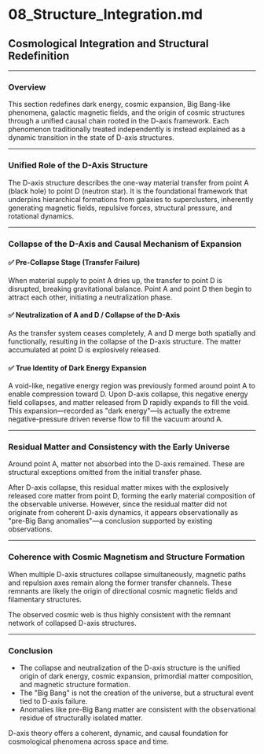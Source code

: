 
# 08_Structure_Integration.md

## Cosmological Integration and Structural Redefinition

---

### Overview

This section redefines dark energy, cosmic expansion, Big Bang-like phenomena, galactic magnetic fields, and the origin of cosmic structures through a unified causal chain rooted in the D-axis framework. Each phenomenon traditionally treated independently is instead explained as a dynamic transition in the state of D-axis structures.

---

### Unified Role of the D-Axis Structure

The D-axis structure describes the one-way material transfer from point A (black hole) to point D (neutron star). It is the foundational framework that underpins hierarchical formations from galaxies to superclusters, inherently generating magnetic fields, repulsive forces, structural pressure, and rotational dynamics.

---

### Collapse of the D-Axis and Causal Mechanism of Expansion

#### ✅ Pre-Collapse Stage (Transfer Failure)

When material supply to point A dries up, the transfer to point D is disrupted, breaking gravitational balance. Point A and point D then begin to attract each other, initiating a neutralization phase.

#### ✅ Neutralization of A and D / Collapse of the D-Axis

As the transfer system ceases completely, A and D merge both spatially and functionally, resulting in the collapse of the D-axis structure. The matter accumulated at point D is explosively released.

#### ✅ True Identity of Dark Energy Expansion

A void-like, negative energy region was previously formed around point A to enable compression toward D. Upon D-axis collapse, this negative energy field collapses, and matter released from D rapidly expands to fill the void. This expansion—recorded as "dark energy"—is actually the extreme negative-pressure driven reverse flow to fill the vacuum around A.

---

### Residual Matter and Consistency with the Early Universe

Around point A, matter not absorbed into the D-axis remained. These are structural exceptions omitted from the initial transfer phase.

After D-axis collapse, this residual matter mixes with the explosively released core matter from point D, forming the early material composition of the observable universe. However, since the residual matter did not originate from coherent D-axis dynamics, it appears observationally as "pre-Big Bang anomalies"—a conclusion supported by existing observations.

---

### Coherence with Cosmic Magnetism and Structure Formation

When multiple D-axis structures collapse simultaneously, magnetic paths and repulsion axes remain along the former transfer channels. These remnants are likely the origin of directional cosmic magnetic fields and filamentary structures.

The observed cosmic web is thus highly consistent with the remnant network of collapsed D-axis structures.

---

### Conclusion

- The collapse and neutralization of the D-axis structure is the unified origin of dark energy, cosmic expansion, primordial matter composition, and magnetic structure formation.
- The "Big Bang" is not the creation of the universe, but a structural event tied to D-axis failure.
- Anomalies like pre-Big Bang matter are consistent with the observational residue of structurally isolated matter.

D-axis theory offers a coherent, dynamic, and causal foundation for cosmological phenomena across space and time.
